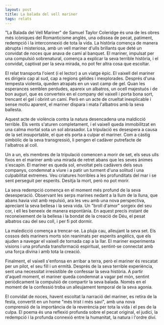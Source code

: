 ```yaml
---           
layout: post
title: La balada del vell mariner
tags: relats
---
```

"La Balada del Vell Mariner" de Samuel Taylor Coleridge és una de les obres més icòniques del Romanticisme anglès, una odissea de pecat, patiment, redempció i la interconnexió de tota la vida. La història comença de manera abrupta i misteriosa, amb un vell mariner d'ulls brillants que deté un convidat de noces que anava de camí al banquet. El mariner, impulsat per una compulsió sobrenatural, comença a explicar la seva terrible història, i el convidat, captivat per la seva mirada, no pot fer altra cosa que escoltar.

El relat transporta l'oient (i el lector) a un viatge èpic. El vaixell del mariner es dirigeix cap al sud, cap a regions gèlides i inexplorades. Després d'una tempesta violenta, queden atrapats en un vast camp de gel. Quan les esperances semblen perdudes, apareix un albatros, un ocell majestuós i de bon auguri, que es converteix en el company del vaixell i porta bona sort, trencant el gel i obrint un camí. Però en un acte de crueltat inexplicable i sense motiu aparent, el mariner dispara i mata l'albatros amb la seva ballesta.

Aquest acte de violència contra la natura desencadena una maldicció terrible. Els vents s'aturen completament, i el vaixell queda immobilitzat en una calma mortal sota un sol abrasador. La tripulació es desespera a causa de la set insuportable, el que els porta a culpar el mariner. Com a càstig simbòlic de la seva transgressió, li pengen el cadàver putrefacte de l'albatros al coll.

Un a un, els membres de la tripulació comencen a morir de set, els seus ulls fixos en el mariner amb una mirada de retret abans que les seves ànimes s'escapin. El mariner es queda sol, envoltat pels cadàvers dels seus companys, condemnat a viure i a patir un turment d'una solitud i una culpabilitat extremes. Veu criatures horribles a les profunditats del mar i se sent perseguit per esperits. Desitja la mort, però no pot morir.

La seva redempció comença en el moment més profund de la seva desesperació. Observant les serps marines nedant a la llum de la lluna, que abans havia vist amb repulsió, ara les veu amb una nova perspectiva, apreciant la seva bellesa i la seva vida. Un "broll d'amor" sorgeix del seu cor, i ell les beneeix de manera espontània. En aquest precís instant de reconeixement de la bellesa i la bondat de la creació de Déu, el pesat albatros cau del seu coll, i per fi pot dormir.

La maledicció comença a trencar-se. La pluja cau, alleujant la seva set. Els cossos dels mariners morts són reanimats per esperits angèlics, que els ajuden a navegar el vaixell de tornada cap a la llar. El mariner experimenta visions i una profunda transformació espiritual, sentint-se connectat amb una força divina i amb tota la creació.

Finalment, el vaixell s'enfonsa en arribar a terra, però el mariner és rescatat per un pilot, el seu fill i un ermità. Després de la seva terrible experiència, sent una necessitat irresistible de confessar la seva història. A partir d'aquell moment, el mariner queda condemnat a vagar pel món, sentint periòdicament la compulsió de compartir la seva balada. Només en el moment de la confessió troba un alleujament temporal de la seva agonia.

El convidat de noces, havent escoltat la narració del mariner, es retira de la festa, convertit en un home "més trist i més savi", amb una nova comprensió de la importància de la reverència per tota la vida i el pes de la culpa. El poema és una reflexió profunda sobre el pecat original, el judici, la redempció i la profunda connexió entre la humanitat, la natura i l'ordre diví.
